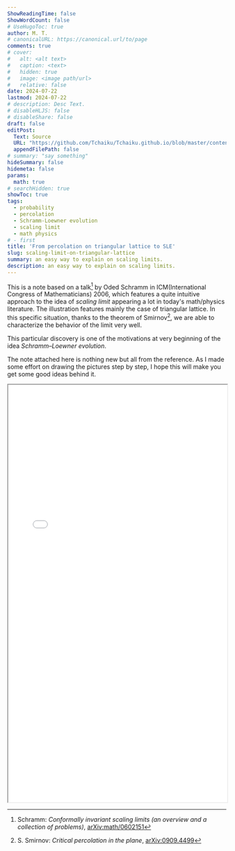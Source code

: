 ```yaml
---
ShowReadingTime: false
ShowWordCount: false
# UseHugoToc: true
author: M. T.
# canonicalURL: https://canonical.url/to/page
comments: true
# cover:
#   alt: <alt text>
#   caption: <text>
#   hidden: true
#   image: <image path/url>
#   relative: false
date: 2024-07-22
lastmod: 2024-07-22
# description: Desc Text.
# disableHLJS: false
# disableShare: false
draft: false
editPost:
  Text: Source
  URL: "https://github.com/Tchaiku/Tchaiku.github.io/blob/master/content/math/From%20percolation%20on%20triangular%20lattice%20to%20SLE/scaling_limit.pdf"
  appendFilePath: false
# summary: "say something"
hideSummary: false
hidemeta: false
params:
  math: true
# searchHidden: true
showToc: true
tags:
  - probability
  - percolation
  - Schramm-Loewner evolution
  - scaling limit
  - math physics
# - first
title: 'From percolation on triangular lattice to SLE'
slug: scaling-limit-on-triangular-lattice
summary: an easy way to explain on scaling limits.
description: an easy way to explain on scaling limits.
---
```


This is a note based on a talk[^1] by Oded Schramm in ICM(International Congress of Mathematicians) 2006, which features a quite intuitive approach to the idea of *scaling limit* appearing a lot in today's math/physics literature. The illustration features mainly the case of triangular lattice. In this specific situation, thanks to the theorem of Smirnov[^2], we are able to characterize the behavior of the limit very well. 

This particular discovery is one of the motivations at very beginning of the idea *Schramm–Loewner evolution*.

The note attached here is nothing new but all from the reference. As I made some effort on drawing the pictures step by step, I hope this will make you get some good ideas behind it.

<!-- {{<pdf "scaling_limit.pdf">}} -->

<iframe class="pdf" src="/pdfjs/web/viewer.html?file=%2Fscaling_limit.pdf" width= "100%" height= "960px"></iframe>

[^1]: Schramm: *Conformally invariant scaling limits (an overview and a collection of problems)*, [arXiv:math/0602151](https://arxiv.org/abs/math/0602151)

[^2]: S. Smirnov: *Critical percolation in the plane*, [arXiv:0909.4499](https://arxiv.org/abs/0909.4499)